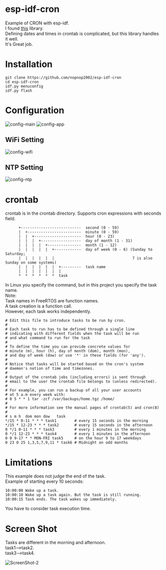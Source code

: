 # esp-idf-cron
Example of CRON with esp-idf.   
I found [this](https://github.com/staticlibs/ccronexpr) library.   
Defining dates and times in crontab is complicated, but this library handles it well.   
It's Great job.   

# Installation
```
git clone https://github.com/nopnop2002/esp-idf-cron
cd esp-idf-cron
idf.py menuconfig
idf.py flash
```

# Configuration

![config-main](https://user-images.githubusercontent.com/6020549/189264672-92703f21-5a57-41e6-ab12-cafee710632e.jpg)
![config-app](https://user-images.githubusercontent.com/6020549/189264696-81ad38a4-df28-4e6f-bd36-16fe42deecfc.jpg)

## WiFi Setting
![config-wifi](https://user-images.githubusercontent.com/6020549/189264706-08d5ec0e-d11a-4c17-b375-a73d551ebdd1.jpg)


## NTP Setting
![config-ntp](https://user-images.githubusercontent.com/6020549/189264712-ed02b5f1-46b7-4023-89e3-79d7605ea9b5.jpg)


# crontab
crontab is in the crontab directory.
Supports cron expressions with seconds field.
```
      +---------------------------  second (0 - 59)
      |  +------------------------  minute (0 - 59)
      |  |  +---------------------  hour (0 - 23)
      |  |  |  +------------------  day of month (1 - 31)
      |  |  |  |  +---------------  month (1 - 12)
      |  |  |  |  |  +------------  day of week (0 - 6) (Sunday to Saturday;
      |  |  |  |  |  |                                   7 is also Sunday on some systems)
      |  |  |  |  |  |  +---------  task name
      |  |  |  |  |  |  |
      *  *  *  *  *  *  task
```

In Linux you specify the command, but in this project you specify the task name.   
Note:   
Task names in FreeRTOS are function names.   
A task creation is a function call.   
However, each task works independently.   

```
# Edit this file to introduce tasks to be run by cron.
#
# Each task to run has to be defined through a single line
# indicating with different fields when the task will be run
# and what command to run for the task
#
# To define the time you can provide concrete values for
# minute (m), hour (h), day of month (dom), month (mon),
# and day of week (dow) or use '*' in these fields (for 'any').
#
# Notice that tasks will be started based on the cron's system
# daemon's notion of time and timezones.
#
# Output of the crontab jobs (including errors) is sent through
# email to the user the crontab file belongs to (unless redirected).
#
# For example, you can run a backup of all your user accounts
# at 5 a.m every week with:
# 0 5 * * 1 tar -zcf /var/backups/home.tgz /home/
#
# For more information see the manual pages of crontab(5) and cron(8)
#
# s m h  dom mon dow   task
*/15 * 0-11 * * * task1        # every 15 seconds in the morning
*/15 * 12-23 * * * task2       # every 15 seconds in the afternoon
0 */1 0-11 * * * task3         # every 1 minutes in the morning
0 */1 12-23 * * * task4        # every 1 minutes in the afternoon
0 0 9-17 * * MON-FRI task5     # on the hour 9 to 17 weekdays
0 23 0 25 1,3,5,7,9,11 * task6 # Midnight on odd months
```

# Limitations
This example does not judge the end of the task.   
Example of starting every 10 seconds:   
```
10:00:00 Wake up a task.
10:00:10 Wake up a task again. But the task is still running.
10:00:15 Task ends. The task wakes up immediately.
```
You have to consider task execution time.   

# Screen Shot
Tasks are different in the morning and afternoon.   
task1-->task2.   
task3-->task4.   

![ScreenShot-2](https://user-images.githubusercontent.com/6020549/189264777-07366c62-39d5-4061-854c-f161b5739b7c.jpg)


